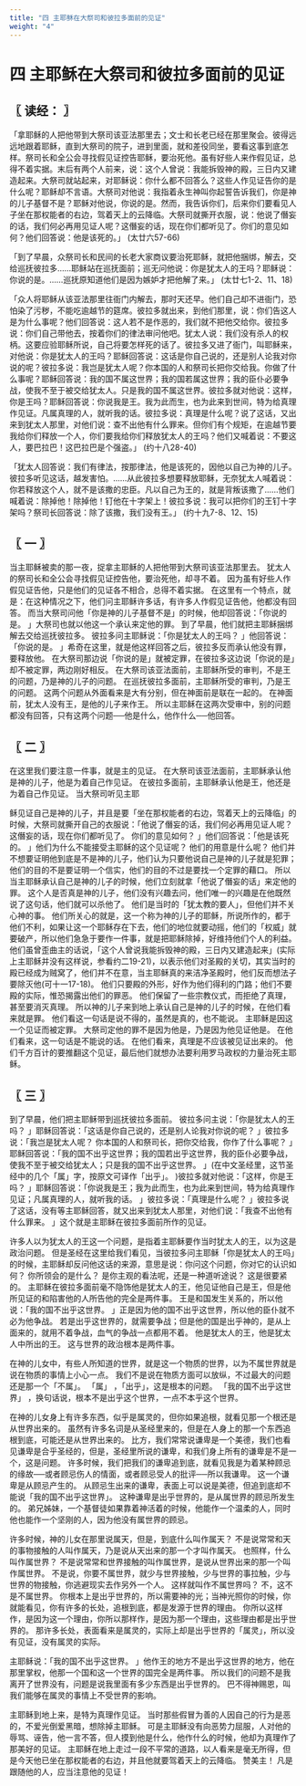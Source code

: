 ```yaml
---
title: "四 主耶稣在大祭司和彼拉多面前的见证"
weight: "4"
---
```


# 四 主耶稣在大祭司和彼拉多面前的见证


## 〖 读经： 〗

「拿耶稣的人把他带到大祭司该亚法那里去；文士和长老已经在那里聚会。彼得远远地跟着耶稣，直到大祭司的院子，进到里面，就和差役同坐，要看这事到底怎样。祭司长和全公会寻找假见证控告耶稣，要治死他。虽有好些人来作假见证，总得不着实据。末后有两个人前来，说：这个人曾说：我能拆毁神的殿，三日内又建造起来。大祭司就站起来，对耶稣说：你什么都不回答么？这些人作见证告你的是什么呢？耶稣却不言语。大祭司对他说：我指着永生神叫你起誓告诉我们，你是神的儿子基督不是？耶稣对他说，你说的是。然而，我告诉你们，后来你们要看见人子坐在那权能者的右边，驾着天上的云降临。大祭司就撕开衣服，说：他说了僭妄的话，我们何必再用见证人呢？这僭妄的话，现在你们都听见了。你们的意见如何？他们回答说：他是该死的。」
(太廿六57-66)

「到了早晨，众祭司长和民间的长老大家商议要治死耶稣，就把他捆绑，解去，交给巡抚彼拉多……耶稣站在巡抚面前；巡无问他说：你是犹太人的王吗？耶稣说：你说的是。……巡抚原知道他们是因为嫉妒才把他解了来。」
(太廿七1-2、11、18)

「众人将耶稣从该亚法那里往衙门内解去，那时天还早。他们自己却不进衙门，恐怕染了污秽，不能吃逾越节的筵席。彼拉多就出来，到他们那里，说：你们告这人是为什么事呢？他们回答说：这人若不是作恶的，我们就不把他交给你。彼拉多说：你们自己带他去，按着你们的律法审问他吧。犹太人说：我们没有杀人的权柄。这要应验耶稣所说，自己将要怎样死的话了。彼拉多又进了衙门，叫耶稣来，对他说：你是犹太人的王吗？耶稣回答说：这话是你自己说的，还是别人论我对你说的呢？彼拉多说：我岂是犹太人呢？你本国的人和祭司长把你交给我。你做了什么事呢？耶稣回答说：我的国不属这世界；我的国若属这世界；我的臣仆必要争战，使我不至于被交给犹太人。只是我的国不属这世界。彼拉多就对他说：这样，你是王吗？耶稣回答说：你说我是王。我为此而生，也为此来到世间，特为给真理作见证。凡属真理的人，就听我的话。彼拉多说：真理是什么呢？说了这话，又出来到犹太人那里，对他们说：查不出他有什么罪来。但你们有个规矩，在逾越节要我给你们释放一个人，你们要我给你们释放犹太人的王吗？他们又喊着说：不要这人，要巴拉巴！这巴拉巴是个强盗。」
(约十八28-40)

「犹太人回答说：我们有律法，按那律法，他是该死的，因他以自己为神的儿子。彼拉多听见这话，越发害怕。……从此彼拉多想要释放耶稣，无奈犹太人喊着说：你若释放这个人，就不是该撒的忠臣。凡以自己为王的，就是背叛该撒了……他们喊着说：除掉他！除掉他！钉他在十字架上！彼拉多说：我可以把你们的王钉十字架吗？祭司长回答说：除了该撒，我们没有王。」
(约十九7-8、12、15)

## 〖 一 〗

当主耶稣被卖的那一夜，捉拿主耶稣的人把他带到大祭司该亚法那里去。
犹太人的祭司长和全公会寻找假见证控告他，要治死他，却寻不着。
因为虽有好些人作假见证告他，只是他们的见证各不相合，总得不着实据。
在这里有一个特点，就是：在这种情况之下，他们问主耶稣许多话，有许多人作假见证告他，他都没有回答。
而当大祭司问他「你是神的儿子基督不是」的时候，他却回答说：「你说的是。
」大祭司也就以他这一个承认来定他的罪。
到了早晨，他们就把主耶稣捆绑解去交给巡抚彼拉多。
彼拉多问主耶稣说：「你是犹太人的王吗？
」他回答说：「你说的是。
」希奇在这里，就是他这样回答之后，彼拉多反而承认他没有罪，要释放他。
在大祭司那边说「你说的是」就被定罪，在彼拉多这边说「你说的是」却不被定罪，两边刚好相反。
在大祭司该亚法面前，主耶稣所受的审判，不是王的问题，乃是神的儿子的问题。
在巡抚彼拉多面前，主耶稣所受的审判，乃是王的问题。
这两个问题从外面看来是大有分别，但在神面前是联在一起的。
在神面前，犹太人没有王，是他的儿子来作王。
所以主耶稣在这两次受审中，别的问题都没有回答，只有这两个问题──他是什么，他作什么──他回答。

## 〖 二 〗

在这里我们要注意一件事，就是主的见证。
在大祭司该亚法面前，主耶稣承认他是神的儿子，他是为着自己作见证。
在彼拉多面前，主耶稣承认他是王，他还是为着自己作见证。
当大祭司听见主耶

稣见证自己是神的儿子，并且是要「坐在那权能者的右边，驾着天上的云降临」的时候，大祭司就撕开自己的衣服说：「他说了僭妄的话，我们何必再用见证人呢？
这僭妄的话，现在你们都听见了。
你们的意见如何？
」他们回答说：「他是该死的。
」他们为什么不能接受主耶稣的这个见证呢？
他们的用意是什么呢？
他们并不想要证明他到底是不是神的儿子，他们认为只要他说自己是神的儿子就是犯罪；他们的目的不是要证明一个信实，他们的目的不过是要找一个定罪的藉口。
所以当主耶稣承认自己是神的儿子的时候，他们立刻就拿「他说了僭妄的话」来定他的罪。
这个人是否真是神的儿子，他们没有兴趣去问，他们唯一的兴趣是在他既然说了这句话，他们就可以杀他了。
他们是当时的「犹太教的要人」，但他们并不关心神的事。
他们所关心的就是，这一个称为神的儿子的耶稣，所说所作的，都于他们不利，如果让这一个耶稣存在下去，他们的地位就要动摇，他们的「权威」就要破产，所以他们急急于要作一件事，就是把耶稣除掉，好维持他们个人的利益。
他们虽曾歪曲主的话说，「这个人曾说我能拆毁神的殿，三日内又建造起来」(实际上主耶稣并没有这样说，参看约二19-21)，以表示他们对圣殿的关切，其实当时的殿已经成为贼窝了，他们并不在意，当主耶稣真的来洁净圣殿时，他们反而想法子要除灭他(可十一17-18)。
他们只要殿的外形，好作为他们得利的门路；他们不要殿的实际，惟恐揭露出他们的罪恶。
他们保留了一些宗教仪式，而拒绝了真理，甚至要消灭真理。
所以神的儿子来到地上承认自己是神的儿子的时候，在他们看来就是罪。
他们看这一句话是说不得的，虽然是真的，也不能说。
主耶稣是因这一个见证而被定罪。
大祭司定他的罪不是因为他是，乃是因为他见证他是。
在他们看来，这一句话是不能说的话。
在他们看来，真理是不应该被见证出来的。
他们千方百计的要推翻这个见证，最后他们就想办法要利用罗马政权的力量治死主耶稣。

## 〖 三 〗

到了早晨，他们把主耶稣带到巡抚彼拉多面前。
彼拉多问主说：「你是犹太人的王吗？
」耶稣回答说：「这话是你自己说的，还是别人论我对你说的呢？
」彼拉多说：「我岂是犹太人呢？
你本国的人和祭司长，把你交给我，你作了什么事呢？
」耶稣回答说：「我的国不出乎这世界；我的国若出乎这世界，我的臣仆必要争战，使我不至于被交给犹太人；只是我的国不出乎这世界。
」(在中文圣经里，这节圣经中的几个「属」字，按原文可译作「出乎」。
)彼拉多就对他说：「这样，你是王吗？
」耶稣回答说：「你说我是王；我为此而生，也为此来到世间，特为给真理作见证；凡属真理的人，就听我的话。
」彼拉多说：「真理是什么呢？
」彼拉多说了这话，没有等主耶稣回答，就又出来到犹太人那里，对他们说：「我查不出他有什么罪来。
」这个就是主耶稣在彼拉多面前所作的见证。

许多人以为犹太人的王这一个问题，是指着主耶稣要作当时犹太人的王，以为这是政治问题。
但是圣经在这里给我们看见，当彼拉多问主耶稣「你是犹太人的王吗」的时候，主耶稣却反问他这话的来源，意思是说：你问这个问题，你对它的认识如何？
你所领会的是什么？
是你主观的看法呢，还是一种道听途说？
这是很要紧的。
主耶稣在彼拉多面前毫不隐饰他是犹太人的王，他见证他自己是王，但是他所见证的和陷害他的人所告他的完全是两件事。
王是和国发生关系的，所以他说：「我的国不出乎这世界。
」正是因为他的国不出乎这世界，所以他的臣仆就不必为他争战。
若是出乎这世界的，就需要争战；但是他的国是出乎神的，是从上面来的，就用不着争战，血气的争战一点都用不着。
他是犹太人的王，他是犹太人中所出的王。
这与世界的政治根本是两件事。

在神的儿女中，有些人所知道的世界，就是这一个物质的世界，以为不属世界就是说在物质的事情上小心一点。
我们不是说在物质方面可以放纵，不过最大的问题还是那一个「不属」。
「属」
，「出乎」，这是根本的问题。
「我的国不出乎这世界」
，换句话说，根本不是出乎这个世界，一点不本乎这个世界。

在神的儿女身上有许多东西，似乎是属灵的，但你如果追根，就看见那一个根还是从世界出来的。
虽然有许多名词是从圣经里来的，但是在人身上的那一个东西追根到底，可能还是从世界出来的。
比方，我们常常说谦卑是一个美德，我们也看见谦卑是合乎圣经的，但是，圣经里所说的谦卑，和我们身上所有的谦卑是不是一个，这是问题。
许多时候，我们把我们的谦卑追到底，就看见我是为着某种顾忌的缘故──或者顾忌伤人的情面，或者顾忌受人的批评──所以我谦卑。
这一个谦卑是从顾忌产生的。
从顾忌生出来的谦卑，表面上可以说是美德，但追到底却不能说「我的国不出乎这世界」。
这种谦卑是出乎世界的，是从属世界的顾忌所发生的。
弟兄姊妹，一个基督徒如果靠着神活着的时候，他能作一个温柔的人，同时他也能作一个坚刚的人，因为他没有属世界的顾忌。

许多时候，神的儿女在那里说属天，但是，到底什么叫作属天？
不是说常常和天的事物接触的人叫作属天，乃是说从天出来的那一个才叫作属天。
也照样，什么叫作属世界？
不是说常常和世界接触的叫作属世界，是说从世界出来的那一个叫作属世界。
不是说，你要不属世界，就少与世界接触，少与世界的事拉触，少与世界的物接触，你逃避现实去作另外一个人。
这样就叫作不属世界吗？
不，这不是不属世界。
你根本上是出乎世界的，所以需要神的光；当神光照你的时候，你就能看见，你有许多的长处，追根到底，都是发源于世界的理由。
你所以这样作，是因为这一个理由，你所以那样作，是因为那一个理由，这些理由都是出乎世界的。
那许多长处，表面看来是属灵的，实际上却是出乎世界的「属灵」，所以没有见证，没有属灵的实际。

主耶稣说：「我的国不出乎这世界。
」他作王的地方不是出乎这世界的地方，他在那里掌权，他那一个国和这一个世界的国完全是两件事。
所以我们的问题不是我离开了世界没有，问题是说我里面有多少东西是出乎世界的。
巴不得神赐恩，叫我们能够在属灵的事情上不受世界的影响。

主耶稣到地上来，是特为真理作见证。
当时那些假冒为善的人因自己的行为是恶的，不爱光倒爱黑暗，想除掉主耶稣。
可是主耶稣没有向恶势力屈服，人对他的辱骂、诬告，他一言不答，但人摸到他是什么，他作什么的时候，他却为真理作了那美好的见证。
主耶稣在地上走过一段不平常的道路，以人看来是毫无所得，但是今天他已坐在那权能者的右边，并且他就要驾着天上的云降临。
赞美主！
凡是跟随他的人，应当注意他的见证！
